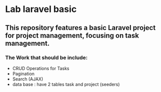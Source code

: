 # Lab laravel basic 

## This repository features a basic Laravel project for project management, focusing on task management.
### The Work that should be include:

- CRUD Operations for Tasks
- Pagination
- Search (AJAX) 
- data base : have 2 tables task and project (seeders)
